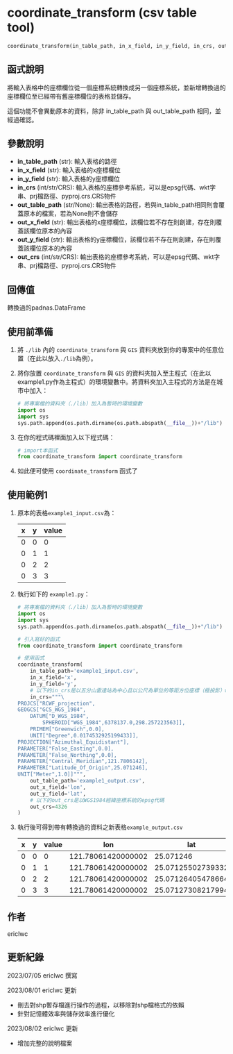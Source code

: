 # **coordinate_transform** (csv table tool)
```python
coordinate_transform(in_table_path, in_x_field, in_y_field, in_crs, out_table_path, out_x_field, out_y_field, out_crs)
```

## 函式說明

將輸入表格中的座標欄位從一個座標系統轉換成另一個座標系統，並新增轉換過的座標欄位至已經帶有舊座標欄位的表格並儲存。

這個功能不會異動原本的資料，除非 in_table_path 與 out_table_path 相同，並經過確認。

## 參數說明
- **in_table_path** (str): 輸入表格的路徑
- **in_x_field** (str): 輸入表格的x座標欄位
- **in_y_field** (str): 輸入表格的y座標欄位
- **in_crs** (int/str/CRS): 輸入表格的座標參考系統，可以是epsg代碼、wkt字串、prj檔路徑、pyproj.crs.CRS物件
- **out_table_path** (str/None): 輸出表格的路徑，若與in_table_path相同則會覆蓋原本的檔案，若為None則不會儲存
- **out_x_field** (str): 輸出表格的x座標欄位，該欄位若不存在則創建，存在則覆蓋該欄位原本的內容
- **out_y_field** (str): 輸出表格的y座標欄位，該欄位若不存在則創建，存在則覆蓋該欄位原本的內容
- **out_crs** (int/str/CRS): 輸出表格的座標參考系統，可以是epsg代碼、wkt字串、prj檔路徑、pyproj.crs.CRS物件

## 回傳值
轉換過的padnas.DataFrame

## 使用前準備

1. 將 `./lib` 內的 `coordinate_transform` 與 `GIS` 資料夾放到你的專案中的任意位置（在此以放入`./lib`為例）。

2. 將你放置 `coordinate_transform` 與 `GIS` 的資料夾加入至主程式（在此以example1.py作為主程式）的環境變數中。將資料夾加入主程式的方法是在城市中加入：
    ```python
    # 將專案檔的資料夾（./lib）加入為暫時的環境變數
    import os
    import sys
    sys.path.append(os.path.dirname(os.path.abspath(__file__))+"/lib")
    ```

3. 在你的程式碼裡面加入以下程式碼：
    ```python
    # import本函式
    from coordinate_transform import coordinate_transform
    ```

3. 如此便可使用 `coordinate_transform` 函式了

## 使用範例1
1. 原本的表格`example1_input.csv`為：
    
    | x | y | value |
    | - | - | ----- |
    | 0 | 0 | 0     |
    | 0 | 1 | 1     |
    | 0 | 2 | 2     |
    | 0 | 3 | 3     |

2. 執行如下的 `example1.py`：
    
    ```python
    # 將專案檔的資料夾（./lib）加入為暫時的環境變數
    import os
    import sys
    sys.path.append(os.path.dirname(os.path.abspath(__file__))+"/lib")
    
    # 引入寫好的函式
    from coordinate_transform import coordinate_transform
    
    # 使用函式
    coordinate_transform(
        in_table_path='example1_input.csv',
        in_x_field='x',
        in_y_field='y',
        # 以下的in_crs是以五分山雷達站為中心且以公尺為單位的等距方位座標（極投影）wkt字串
        in_crs="""\
    PROJCS["RCWF_projection",
    GEOGCS["GCS_WGS_1984",
        DATUM["D_WGS_1984",
            SPHEROID["WGS_1984",6378137.0,298.257223563]],
        PRIMEM["Greenwich",0.0],
        UNIT["Degree",0.0174532925199433]],
    PROJECTION["Azimuthal_Equidistant"],
    PARAMETER["False_Easting",0.0],
    PARAMETER["False_Northing",0.0],
    PARAMETER["Central_Meridian",121.7806142],
    PARAMETER["Latitude_Of_Origin",25.071246],
    UNIT["Meter",1.0]]""",
        out_table_path='example1_output.csv',
        out_x_field='lon',
        out_y_field='lat',
        # 以下的out_crs是以WGS1984經緯座標系統的epsg代碼
        out_crs=4326
    )
    ```

3. 執行後可得到帶有轉換過的資料之新表格`example_output.csv`

    | x | y | value | lon              | lat       |
    | - | - | ----- | ----------------| --------- |
    | 0 | 0 | 0     | 121.78061420000002 | 25.071246 |
    | 0 | 1 | 1     | 121.78061420000002 | 25.07125502739332 |
    | 0 | 2 | 2     | 121.78061420000002 | 25.07126405478664 |
    | 0 | 3 | 3     | 121.78061420000002 | 25.07127308217994 |

## 作者
ericlwc

## 更新紀錄

2023/07/05 ericlwc 撰寫

2023/08/01 ericlwc 更新
- 刪去對shp暫存檔進行操作的過程，以移除對shp檔格式的依賴
- 針對記憶體效率與儲存效率進行優化

2023/08/02 ericlwc 更新
- 增加完整的說明檔案
